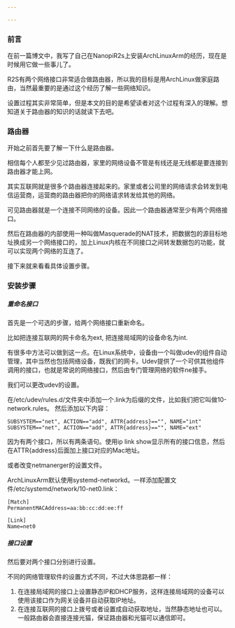 ```yaml
---

---
```


### 前言

在前一篇博文中，我写了自己在NanopiR2s上安装ArchLinuxArm的经历，现在是时候用它做一些事儿了。

R2S有两个网络接口非常适合做路由器，所以我的目标是用ArchLinux做家庭路由，当然最重要的是通过这个经历了解一些网络知识。

设置过程其实非常简单，但是本文的目的是希望读者对这个过程有深入的理解。想知道关于路由器的知识的话就读下去吧。

### 路由器

开始之前首先要了解一下什么是路由器。

相信每个人都至少见过路由器，家里的网络设备不管是有线还是无线都是要连接到路由器才能上网。

其实互联网就是很多个路由器连接起来的。家里或者公司里的网络请求会转发到电信运营商，运营商的路由器把你的网络请求转发给其他的网络。

可见路由器就是一个连接不同网络的设备。因此一个路由器通常至少有两个网络接口。

然后在路由器的内部使用一种叫做Masquerade的NAT技术，把数据包的源目标地址换成另一个网络接口的，加上Linux内核在不同接口之间转发数据包的功能，就可以实现两个网络的互连了。

接下来就来看看具体设置步骤。

### 安装步骤


##### 重命名接口
首先是一个可选的步骤，给两个网络接口重新命名。

比如把连接互联网的网卡命名为ext, 把连接局域网的设备命名为int.

有很多中方法可以做到这一点。在Linux系统中，设备由一个叫做udev的组件自动管理，其中当然也包括网络设备，既我们的网卡。Udev提供了一个可供其他组件调用的接口，也就是常说的网络接口，然后由专门管理网络的软件ne接手。 

我们可以更改udev的设置。

在/etc/udev/rules.d/文件夹中添加一个.link为后缀的文件，比如我们把它叫做10-network.rules。
然后添加以下内容：

```
SUBSYSTEM=="net", ACTION=="add", ATTR{address}=="", NAME="int"
SUBSYSTEM=="net", ACTION=="add", ATTR{address}=="", NAME="ext"
```
因为有两个接口，所以有两条语句。使用ip link show显示所有的接口信息，然后在ATTR{address}后面加上接口对应的Mac地址。

或者改变netmanerger的设置文件。

ArchLinuxArm默认使用systemd-networkd。一样添加配置文件/etc/systemd/network/10-net0.link：

```
[Match]
PermanentMACAddress=aa:bb:cc:dd:ee:ff

[Link]
Name=net0
```
##### 接口设置

然后要对两个接口分别进行设置。

不同的网络管理软件的设置方式不同，不过大体思路都一样：
1. 在连接局域网的接口上设置静态IP和DHCP服务，这样连接局域网的设备可以使用该接口作为网关设备并自动获取IP地址。 
2. 在连接互联网的接口上拨号或者设置成自动获取地址，当然静态地址也可以。一般路由器会直接连接光猫，保证路由器和光猫可以通信即可。

